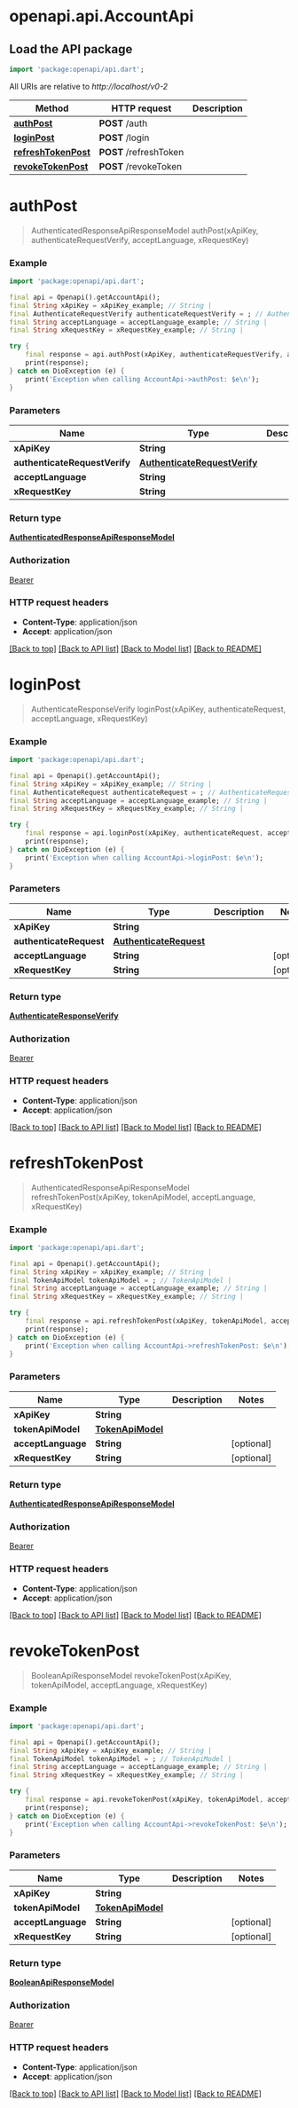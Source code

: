 # openapi.api.AccountApi

## Load the API package
```dart
import 'package:openapi/api.dart';
```

All URIs are relative to *http://localhost/v0-2*

Method | HTTP request | Description
------------- | ------------- | -------------
[**authPost**](AccountApi.md#authpost) | **POST** /auth | 
[**loginPost**](AccountApi.md#loginpost) | **POST** /login | 
[**refreshTokenPost**](AccountApi.md#refreshtokenpost) | **POST** /refreshToken | 
[**revokeTokenPost**](AccountApi.md#revoketokenpost) | **POST** /revokeToken | 


# **authPost**
> AuthenticatedResponseApiResponseModel authPost(xApiKey, authenticateRequestVerify, acceptLanguage, xRequestKey)



### Example
```dart
import 'package:openapi/api.dart';

final api = Openapi().getAccountApi();
final String xApiKey = xApiKey_example; // String | 
final AuthenticateRequestVerify authenticateRequestVerify = ; // AuthenticateRequestVerify | 
final String acceptLanguage = acceptLanguage_example; // String | 
final String xRequestKey = xRequestKey_example; // String | 

try {
    final response = api.authPost(xApiKey, authenticateRequestVerify, acceptLanguage, xRequestKey);
    print(response);
} catch on DioException (e) {
    print('Exception when calling AccountApi->authPost: $e\n');
}
```

### Parameters

Name | Type | Description  | Notes
------------- | ------------- | ------------- | -------------
 **xApiKey** | **String**|  | 
 **authenticateRequestVerify** | [**AuthenticateRequestVerify**](AuthenticateRequestVerify.md)|  | 
 **acceptLanguage** | **String**|  | [optional] 
 **xRequestKey** | **String**|  | [optional] 

### Return type

[**AuthenticatedResponseApiResponseModel**](AuthenticatedResponseApiResponseModel.md)

### Authorization

[Bearer](../README.md#Bearer)

### HTTP request headers

 - **Content-Type**: application/json
 - **Accept**: application/json

[[Back to top]](#) [[Back to API list]](../README.md#documentation-for-api-endpoints) [[Back to Model list]](../README.md#documentation-for-models) [[Back to README]](../README.md)

# **loginPost**
> AuthenticateResponseVerify loginPost(xApiKey, authenticateRequest, acceptLanguage, xRequestKey)



### Example
```dart
import 'package:openapi/api.dart';

final api = Openapi().getAccountApi();
final String xApiKey = xApiKey_example; // String | 
final AuthenticateRequest authenticateRequest = ; // AuthenticateRequest | 
final String acceptLanguage = acceptLanguage_example; // String | 
final String xRequestKey = xRequestKey_example; // String | 

try {
    final response = api.loginPost(xApiKey, authenticateRequest, acceptLanguage, xRequestKey);
    print(response);
} catch on DioException (e) {
    print('Exception when calling AccountApi->loginPost: $e\n');
}
```

### Parameters

Name | Type | Description  | Notes
------------- | ------------- | ------------- | -------------
 **xApiKey** | **String**|  | 
 **authenticateRequest** | [**AuthenticateRequest**](AuthenticateRequest.md)|  | 
 **acceptLanguage** | **String**|  | [optional] 
 **xRequestKey** | **String**|  | [optional] 

### Return type

[**AuthenticateResponseVerify**](AuthenticateResponseVerify.md)

### Authorization

[Bearer](../README.md#Bearer)

### HTTP request headers

 - **Content-Type**: application/json
 - **Accept**: application/json

[[Back to top]](#) [[Back to API list]](../README.md#documentation-for-api-endpoints) [[Back to Model list]](../README.md#documentation-for-models) [[Back to README]](../README.md)

# **refreshTokenPost**
> AuthenticatedResponseApiResponseModel refreshTokenPost(xApiKey, tokenApiModel, acceptLanguage, xRequestKey)



### Example
```dart
import 'package:openapi/api.dart';

final api = Openapi().getAccountApi();
final String xApiKey = xApiKey_example; // String | 
final TokenApiModel tokenApiModel = ; // TokenApiModel | 
final String acceptLanguage = acceptLanguage_example; // String | 
final String xRequestKey = xRequestKey_example; // String | 

try {
    final response = api.refreshTokenPost(xApiKey, tokenApiModel, acceptLanguage, xRequestKey);
    print(response);
} catch on DioException (e) {
    print('Exception when calling AccountApi->refreshTokenPost: $e\n');
}
```

### Parameters

Name | Type | Description  | Notes
------------- | ------------- | ------------- | -------------
 **xApiKey** | **String**|  | 
 **tokenApiModel** | [**TokenApiModel**](TokenApiModel.md)|  | 
 **acceptLanguage** | **String**|  | [optional] 
 **xRequestKey** | **String**|  | [optional] 

### Return type

[**AuthenticatedResponseApiResponseModel**](AuthenticatedResponseApiResponseModel.md)

### Authorization

[Bearer](../README.md#Bearer)

### HTTP request headers

 - **Content-Type**: application/json
 - **Accept**: application/json

[[Back to top]](#) [[Back to API list]](../README.md#documentation-for-api-endpoints) [[Back to Model list]](../README.md#documentation-for-models) [[Back to README]](../README.md)

# **revokeTokenPost**
> BooleanApiResponseModel revokeTokenPost(xApiKey, tokenApiModel, acceptLanguage, xRequestKey)



### Example
```dart
import 'package:openapi/api.dart';

final api = Openapi().getAccountApi();
final String xApiKey = xApiKey_example; // String | 
final TokenApiModel tokenApiModel = ; // TokenApiModel | 
final String acceptLanguage = acceptLanguage_example; // String | 
final String xRequestKey = xRequestKey_example; // String | 

try {
    final response = api.revokeTokenPost(xApiKey, tokenApiModel, acceptLanguage, xRequestKey);
    print(response);
} catch on DioException (e) {
    print('Exception when calling AccountApi->revokeTokenPost: $e\n');
}
```

### Parameters

Name | Type | Description  | Notes
------------- | ------------- | ------------- | -------------
 **xApiKey** | **String**|  | 
 **tokenApiModel** | [**TokenApiModel**](TokenApiModel.md)|  | 
 **acceptLanguage** | **String**|  | [optional] 
 **xRequestKey** | **String**|  | [optional] 

### Return type

[**BooleanApiResponseModel**](BooleanApiResponseModel.md)

### Authorization

[Bearer](../README.md#Bearer)

### HTTP request headers

 - **Content-Type**: application/json
 - **Accept**: application/json

[[Back to top]](#) [[Back to API list]](../README.md#documentation-for-api-endpoints) [[Back to Model list]](../README.md#documentation-for-models) [[Back to README]](../README.md)

